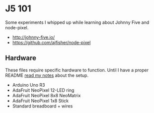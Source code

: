 # J5 101

Some experiments I whipped up while learning about Johnny Five and node-pixel.

* http://johnny-five.io/
* https://github.com/ajfisher/node-pixel

## Hardware

These files require specific hardware to function. Until I have a proper README [read my notes](https://chrisruppel.com/blog/arduino-johnny-five-neopixel/) about the setup.

* Arduino Uno R3
* AdaFruit NeoPixel 12-LED ring
* AdaFruit NeoPixel 8x8 NeoMatrix
* AdaFruit NeoPixel 1x8 Stick
* Standard breadboard + wires

